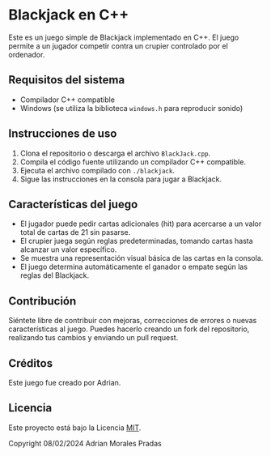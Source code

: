 # Blackjack en C++

Este es un juego simple de Blackjack implementado en C++. El juego permite a un jugador competir contra un crupier controlado por el ordenador.

## Requisitos del sistema

- Compilador C++ compatible
- Windows (se utiliza la biblioteca `windows.h` para reproducir sonido)
  
## Instrucciones de uso

1. Clona el repositorio o descarga el archivo `BlackJack.cpp`.
2. Compila el código fuente utilizando un compilador C++ compatible.
3. Ejecuta el archivo compilado con `./blackjack`.
4. Sigue las instrucciones en la consola para jugar a Blackjack.

## Características del juego

- El jugador puede pedir cartas adicionales (hit) para acercarse a un valor total de cartas de 21 sin pasarse.
- El crupier juega según reglas predeterminadas, tomando cartas hasta alcanzar un valor específico.
- Se muestra una representación visual básica de las cartas en la consola.
- El juego determina automáticamente el ganador o empate según las reglas del Blackjack.

## Contribución

Siéntete libre de contribuir con mejoras, correcciones de errores o nuevas características al juego. Puedes hacerlo creando un fork del repositorio, realizando tus cambios y enviando un pull request.

## Créditos

Este juego fue creado por Adrian.

## Licencia

Este proyecto está bajo la Licencia [MIT](https://opensource.org/licenses/MIT).

Copyright 08/02/2024 Adrian Morales Pradas
